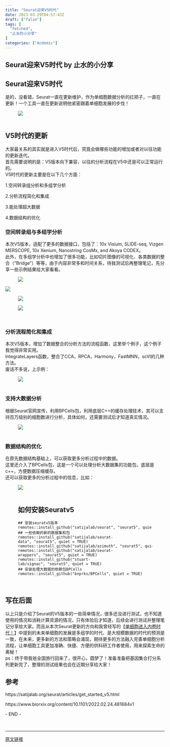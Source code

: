 ```yaml
---
title: "Seurat迎来V5时代"
date: 2023-03-29T04:57:43Z
draft: ["false"]
tags: [
  "fetched",
  "止水的小分享"
]
categories: ["Acdemic"]
---
```

Seurat迎来V5时代 by 止水的小分享
------
<div><section data-tool="mdnice编辑器" data-website="https://www.mdnice.com"><h2 data-tool="mdnice编辑器"><span> </span><span>Seurat迎来V5时代</span><span> </span></h2><section>是的，没看错，Seurat一直在更新维护，作为单细胞数据分析的扛把子，一直在更新！一个工具一直在更新说明他紧密跟着单细胞发展的步伐！</section><figure data-tool="mdnice编辑器"><img data-ratio="0.7666666666666667" data-type="png" data-w="1080" data-src="https://mmbiz.qpic.cn/mmbiz_png/NZV5ovF8kLvy2ga0eWv1SU8p63icu7wqNn8IgMSCboibzvIxFqicXpibvstMD0M2t31Zo01icuKviaiaia1S9tdInI715A/640?wx_fmt=png" src="https://mmbiz.qpic.cn/mmbiz_png/NZV5ovF8kLvy2ga0eWv1SU8p63icu7wqNn8IgMSCboibzvIxFqicXpibvstMD0M2t31Zo01icuKviaiaia1S9tdInI715A/640?wx_fmt=png"><figcaption><br></figcaption></figure><h2 data-tool="mdnice编辑器"><span> </span><span></span><span>V5时代的更新</span><span></span><span> </span></h2><section>大家最关系的其实就是进入V5时代后，究竟会做哪些功能的增加或者对以往功能的更新迭代。</section><section>首先需要说明的是：V5版本向下兼容，以往的分析流程在V5中还是可以正常运行的。</section><section>V5时代的更新主要是在以下几个方面：</section><p data-tool="mdnice编辑器">1.空间转录组分析和多组学分析</p><p data-tool="mdnice编辑器">2.分析流程简化和集成</p><p data-tool="mdnice编辑器">3.能处理超大数据</p><p data-tool="mdnice编辑器">4.数据结构的优化</p><h3 data-tool="mdnice编辑器"><span></span>空间转录组与多组学分析<span></span></h3><section>本次V5版本，适配了更多的数据接口，包括了：10x Visium, SLIDE-seq, Vizgen MERSCOPE, 10x Xenium, Nanostring CosMx, and Akoya CODEX。</section><section>此外，在多组学分析中也增加了很多功能，比如切片图像的可视化、各类数据的整合（“Bridge”）等等，由于内容非常多和时间关系，待我测试后再整理笔记，先分享一些示例结果给大家看看。</section><figure data-tool="mdnice编辑器"><img data-ratio="0.7846607669616519" data-type="png" data-w="678" data-src="https://mmbiz.qpic.cn/mmbiz_png/NZV5ovF8kLvy2ga0eWv1SU8p63icu7wqNU9QPJbooicjTQMIVXGKOxRPrFAI4ia91hzLAqictcpgGjfXfhKpDXBAIw/640?wx_fmt=png" src="https://mmbiz.qpic.cn/mmbiz_png/NZV5ovF8kLvy2ga0eWv1SU8p63icu7wqNU9QPJbooicjTQMIVXGKOxRPrFAI4ia91hzLAqictcpgGjfXfhKpDXBAIw/640?wx_fmt=png"></figure><p><img data-galleryid="" data-ratio="0.42316258351893093" data-s="300,640" data-type="png" data-w="898" data-src="https://mmbiz.qpic.cn/mmbiz_png/NZV5ovF8kLvy2ga0eWv1SU8p63icu7wqN9TlqGyZraLVmKbFeBpkjhkGRpvHas7onEf7keKBZMrRDadRmZicF69Q/640?wx_fmt=png" src="https://mmbiz.qpic.cn/mmbiz_png/NZV5ovF8kLvy2ga0eWv1SU8p63icu7wqN9TlqGyZraLVmKbFeBpkjhkGRpvHas7onEf7keKBZMrRDadRmZicF69Q/640?wx_fmt=png"></p><figure data-tool="mdnice编辑器"><p><img data-galleryid="" data-ratio="0.3150943396226415" data-s="300,640" data-type="png" data-w="1060" data-src="https://mmbiz.qpic.cn/mmbiz_png/NZV5ovF8kLvy2ga0eWv1SU8p63icu7wqNyKjketAmhicia2DHWMlUE5XlcTm9qFNNhicZCGVZhnRvicGr8PCQ0qwsGQ/640?wx_fmt=png" src="https://mmbiz.qpic.cn/mmbiz_png/NZV5ovF8kLvy2ga0eWv1SU8p63icu7wqNyKjketAmhicia2DHWMlUE5XlcTm9qFNNhicZCGVZhnRvicGr8PCQ0qwsGQ/640?wx_fmt=png"></p><p><img data-galleryid="" data-ratio="0.37017726798748696" data-s="300,640" data-type="png" data-w="959" data-src="https://mmbiz.qpic.cn/mmbiz_png/NZV5ovF8kLvy2ga0eWv1SU8p63icu7wqNrLQK7XW4eich02sGGvFDJChz9I8n31lYyCXXr0EWHeBUQqoRQeibHhVw/640?wx_fmt=png" src="https://mmbiz.qpic.cn/mmbiz_png/NZV5ovF8kLvy2ga0eWv1SU8p63icu7wqNrLQK7XW4eich02sGGvFDJChz9I8n31lYyCXXr0EWHeBUQqoRQeibHhVw/640?wx_fmt=png"></p><figcaption><br></figcaption></figure><h3 data-tool="mdnice编辑器"><span></span>分析流程简化和集成<span></span></h3><section>本次V5版本，增加了数据整合的分析方法的流程函数，这里举个例子，这个例子我觉得非常实用。</section><section>IntegrateLayers函数，整合了CCA，RPCA，Harmony，FastMNN，scVI的几种方法。</section><section>废话不多说，上示例：</section><figure data-tool="mdnice编辑器"><img data-ratio="0.7313109425785482" data-type="png" data-w="923" data-src="https://mmbiz.qpic.cn/mmbiz_png/NZV5ovF8kLvy2ga0eWv1SU8p63icu7wqNzBfUkpcyXDHrCcrQOCrcu5bpIiaDsj9Ab1qUt6aOFJxibySf2ldkUNUA/640?wx_fmt=png" src="https://mmbiz.qpic.cn/mmbiz_png/NZV5ovF8kLvy2ga0eWv1SU8p63icu7wqNzBfUkpcyXDHrCcrQOCrcu5bpIiaDsj9Ab1qUt6aOFJxibySf2ldkUNUA/640?wx_fmt=png"><figcaption><br></figcaption></figure><h3 data-tool="mdnice编辑器"><span></span>支持大数据分析<span></span></h3><section>根据Seurat官网宣传，利用BPCells包，利用底层C++的缓存处理技术，其可以支持百万级别的细胞数进行分析，具体如何，还需要测试后才知道真实情况。</section><figure data-tool="mdnice编辑器"><img data-ratio="0.48645720476706394" data-type="png" data-w="923" data-src="https://mmbiz.qpic.cn/mmbiz_png/NZV5ovF8kLvy2ga0eWv1SU8p63icu7wqNSMLsyjfA2j5sz9bAJyKygaiciaG4FJ0tsF5nrgdaEB8nPX2jXKiabpLpg/640?wx_fmt=png" src="https://mmbiz.qpic.cn/mmbiz_png/NZV5ovF8kLvy2ga0eWv1SU8p63icu7wqNSMLsyjfA2j5sz9bAJyKygaiciaG4FJ0tsF5nrgdaEB8nPX2jXKiabpLpg/640?wx_fmt=png"><figcaption><br></figcaption></figure><h3 data-tool="mdnice编辑器"><span></span>数据结构的优化<span></span></h3><section>在原先数据结构基础上，可以获取更多分析过程中的数据。</section><section>这里还介入了BPCells包，这是一个可以处理分析大数据集的功能包，底层是c++，方便数据压缩缓存。</section><section>还可以获取更多的分析过程中的信息，比如：</section><figure data-tool="mdnice编辑器"><img data-ratio="0.669831223628692" data-type="png" data-w="948" data-src="https://mmbiz.qpic.cn/mmbiz_png/NZV5ovF8kLvy2ga0eWv1SU8p63icu7wqNp0jDCSL4gg5L5icIYqicQOibOqcicKe33bncoicAZFwRFX8dqBjNrTmoQVA/640?wx_fmt=png" src="https://mmbiz.qpic.cn/mmbiz_png/NZV5ovF8kLvy2ga0eWv1SU8p63icu7wqNp0jDCSL4gg5L5icIYqicQOibOqcicKe33bncoicAZFwRFX8dqBjNrTmoQVA/640?wx_fmt=png"><figcaption><br></figcaption><h2 data-tool="mdnice编辑器"><span>如何安装Seuratv5</span><span><br></span></h2><section data-tool="mdnice编辑器" data-website="https://www.mdnice.com"><pre data-tool="mdnice编辑器"><span></span><code><span>## 安装seuratv5版本</span><br>remotes::install_github(<span>"satijalab/seurat"</span>, <span>"seurat5"</span>, quiet = TRUE)<br><span>## 一些依赖的新的数据集和包</span><br>remotes::install_github(<span>"satijalab/seurat-data"</span>, <span>"seurat5"</span>, quiet = TRUE)<br>remotes::install_github(<span>"satijalab/azimuth"</span>, <span>"seurat5"</span>, quiet = TRUE)<br>remotes::install_github(<span>"satijalab/seurat-wrappers"</span>, <span>"seurat5"</span>, quiet = TRUE)<br>remotes::install_github(<span>"stuart-lab/signac"</span>, <span>"seurat5"</span>, quiet = TRUE)<br><span>## 安装处理大数据的依赖包BPCells</span><br>remotes::install_github(<span>"bnprks/BPCells"</span>, quiet = TRUE)</code></pre><br></section></figure><h2 data-tool="mdnice编辑器"><span></span><span>写在后面</span></h2><section>以上只是介绍了Seurat的V5版本的一些简单情况，很多还没进行测试，也不知道使用的情况和消耗计算资源的情况，只有体验后才知道，后续会进行测试并整理笔记分享给大家。而且从本次Seurat更新的方向和我曾经写的【<a target="_blank" href="http://mp.weixin.qq.com/s?__biz=Mzg2MzE4NDg5NQ==&amp;mid=2247484717&amp;idx=1&amp;sn=08093032de9a8de07d56aaa0cd3bc8d7&amp;chksm=ce7d37bdf90abeab4dd7fddbcb80ea719c0c86a5f40671f2ef19caed013d102b1825c076e2d8&amp;scene=21#wechat_redirect" textvalue="单细胞进入内卷时代！" linktype="text" imgurl="" imgdata="null" data-itemshowtype="0" tab="innerlink" data-linktype="2">单细胞进入内卷时代！</a>】中提到的未来单细胞的发展是多组学的时代、是大规模数据的时代的预测是一致，在未来，更多新的方法和策略会涌现，期待更多的方法融入完善单细胞分析流程，让单细胞工具更加准确、快捷、方便的供科研工作者使用，用来探索生命的奥秘！</section><section>ps：终于带我爸全国旅行回来了，很开心，圆梦了！准备准备把基因集合打分系列更新完了，整理的测试结果也会在近期分享给大家！</section><h2 data-tool="mdnice编辑器"><span> </span><span>参考</span><span></span><span> </span></h2><p data-tool="mdnice编辑器">https://satijalab.org/seurat/articles/get_started_v5.html</p><p data-tool="mdnice编辑器">https://www.biorxiv.org/content/10.1101/2022.02.24.481684v1</p><span>- END -</span></section><p><br></p><p><mp-style-type data-value="3"></mp-style-type></p></div>  
<hr>
<a href="https://mp.weixin.qq.com/s/2nhkOPMGLLdbez7CLz5Xqg",target="_blank" rel="noopener noreferrer">原文链接</a>

